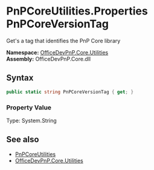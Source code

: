 # PnPCoreUtilities.Properties PnPCoreVersionTag
 Get's a tag that identifies the PnP Core library   

**Namespace:** [OfficeDevPnP.Core.Utilities](OfficeDevPnP.Core.Utilities.md)  
**Assembly:** OfficeDevPnP.Core.dll  
## Syntax
```C#
public static string PnPCoreVersionTag { get; }
```

### Property Value
Type: System.String  

## See also
- [PnPCoreUtilities](OfficeDevPnP.Core.Utilities.PnPCoreUtilities.md) 
- [OfficeDevPnP.Core.Utilities](OfficeDevPnP.Core.Utilities.md) 

